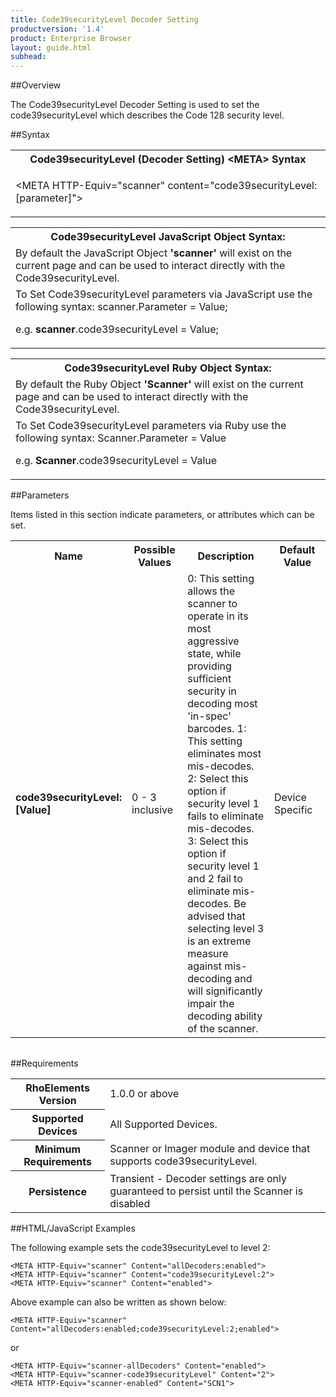 ```yaml
---
title: Code39securityLevel Decoder Setting
productversion: '1.4'
product: Enterprise Browser
layout: guide.html
subhead: 
---
```

##Overview

The Code39securityLevel Decoder Setting is used to set the code39securityLevel which describes the Code 128 security level.

##Syntax

<table class="re-table"><tr><th class="tableHeading">Code39securityLevel (Decoder Setting) &lt;META&gt; Syntax
</th></tr><tr><td class="clsSyntaxCells clsOddRow"><p>&lt;META HTTP-Equiv="scanner" content="code39securityLevel:[parameter]"&gt;</p></td></tr></table>
<table class="re-table"><tr><th class="tableHeading">Code39securityLevel JavaScript Object Syntax:</th></tr><tr><td class="clsSyntaxCells clsOddRow">
By default the JavaScript Object <b>'scanner'</b> will exist on the current page and can be used to interact directly with the Code39securityLevel.
</td></tr><tr><td class="clsSyntaxCells clsEvenRow">
To Set Code39securityLevel parameters via JavaScript use the following syntax: scanner.Parameter = Value;
<P />e.g. <b>scanner</b>.code39securityLevel = Value;
</td></tr></table>
<table class="re-table"><tr><th class="tableHeading">Code39securityLevel Ruby Object Syntax:</th></tr><tr><td class="clsSyntaxCells clsOddRow">
By default the Ruby Object <b>'Scanner'</b> will exist on the current page and can be used to interact directly with the Code39securityLevel.
</td></tr><tr><td class="clsSyntaxCells clsEvenRow">
To Set Code39securityLevel parameters via Ruby use the following syntax: Scanner.Parameter = Value
<P />e.g. <b>Scanner</b>.code39securityLevel = Value
</td></tr></table>



##Parameters


Items listed in this section indicate parameters, or attributes which can be set.
<table class="re-table"><col width="20%" /><col width="20%" /><col width="38%" /><col width="22%" /><tr><th class="tableHeading">Name</th><th class="tableHeading">Possible Values</th><th class="tableHeading">Description</th><th class="tableHeading">Default Value</th></tr><tr><td class="clsSyntaxCells clsOddRow"><b>code39securityLevel:[Value]
</b></td><td class="clsSyntaxCells clsOddRow">0 - 3 inclusive</td><td class="clsSyntaxCells clsOddRow">0: This setting allows the scanner to operate in its most aggressive state, while providing sufficient security in decoding most 'in-spec' barcodes.  1: This setting eliminates most mis-decodes.  2: Select this option if security level 1 fails to eliminate mis-decodes.  3: Select this option if security level 1 and 2 fail to eliminate mis-decodes.  Be advised that selecting level 3 is an extreme measure against mis-decoding and will significantly impair the decoding ability of the scanner.</td><td class="clsSyntaxCells clsOddRow">Device Specific</td></tr></table>
<table class="re-table"><col width="78%" /><col width="8%" /><col width="1%" /><col width="5%" /><col width="1%" /><col width="5%" /><col width="2%" /></table>





##Requirements

<table class="re-table"><tr><th class="tableHeading">RhoElements Version</th><td class="clsSyntaxCell clsEvenRow">1.0.0 or above
</td></tr><tr><th class="tableHeading">Supported Devices</th><td class="clsSyntaxCell clsOddRow">All Supported Devices.</td></tr><tr><th class="tableHeading">Minimum Requirements</th><td class="clsSyntaxCell clsOddRow">Scanner or Imager module and device that supports code39securityLevel.</td></tr><tr><th class="tableHeading">Persistence</th><td class="clsSyntaxCell clsEvenRow">Transient - Decoder settings are only guaranteed to persist until the Scanner is disabled</td></tr></table>


##HTML/JavaScript Examples

The following example sets the code39securityLevel to level 2:

	<META HTTP-Equiv="scanner" Content="allDecoders:enabled">
	<META HTTP-Equiv="scanner" Content="code39securityLevel:2">
	<META HTTP-Equiv="scanner" Content="enabled">
	
Above example can also be written as shown below:

	<META HTTP-Equiv="scanner" Content="allDecoders:enabled;code39securityLevel:2;enabled">
	
or

	<META HTTP-Equiv="scanner-allDecoders" Content="enabled">
	<META HTTP-Equiv="scanner-code39securityLevel" Content="2">
	<META HTTP-Equiv="scanner-enabled" Content="SCN1">
	



